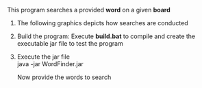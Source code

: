 
This program searches a provided **word** on a given **board**

1) The following graphics depicts how searches are conducted 

2) Build the program: Execute **build.bat** to compile and create the executable jar file to test the program

3) Execute the jar file          
   java -jar WordFinder.jar
   
   Now provide the words to search
